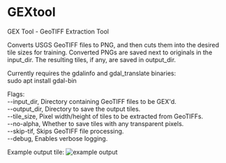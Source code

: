 # GEXtool
GEX Tool - GeoTIFF Extraction Tool

Converts USGS GeoTIFF files to PNG, and then cuts them into the desired tile sizes for training.
Converted PNGs are saved next to originals in the input_dir. 
The resulting tiles, if any, are saved in output_dir.

Currently requires the gdalinfo and gdal_translate binaries:\
sudo apt install gdal-bin

Flags:\
--input_dir, Directory containing GeoTIFF files to be GEX'd.\
--output_dir, Directory to save the output tiles.\
--tile_size, Pixel width/height of tiles to be extracted from GeoTIFFs.\
--no-alpha, Whether to save tiles with any transparent pixels.\
--skip-tif, Skips GeoTIFF file processing.\
--debug, Enables verbose logging.

Example output tile:
![example output](https://github.com/TurainAI/GEXtool/blob/main/USGS_one_meter_x42y531_WA_Olympic_Peninsula_2013_GEXD_resized_3072_2048.png?raw=true)
